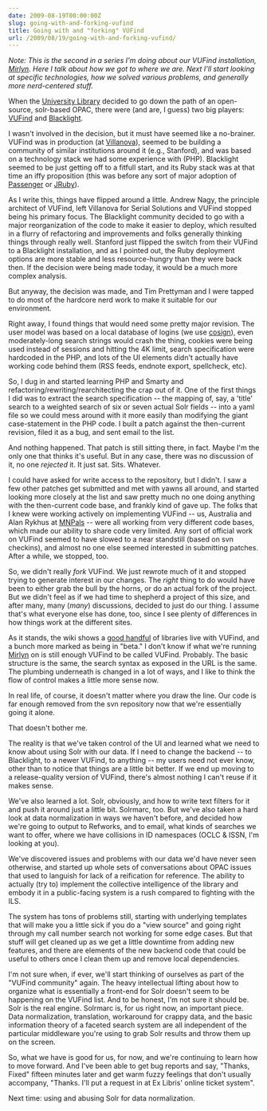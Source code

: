 ```yaml
---
date: 2009-08-19T00:00:00Z
slug: going-with-and-forking-vufind
title: Going with and "forking" VUFind
url: /2009/08/19/going-with-and-forking-vufind/
---
```


*Note: This is the second in a series I'm doing about our VUFind installation, [Mirlyn](http://mirlyn.lib.umich.edu/). Here I talk about how we got to where we are. Next I'll start looking at specific technologies, how we solved various problems, and generally more nerd-centered stuff.*

When the [University Library](http://www.lib.umich.edu/) decided to go down the path of an open-source, solr-based OPAC, there were (and are, I guess) two big players: [VUFind](http://vufind.org/) and [Blacklight](http://projectblacklight.org/).

I wasn't involved in the decision, but it must have seemed like a no-brainer. VUFind was in production (at [Villanova](http://library.villanova.edu/Find)), seemed to be building a community of similar institutions around it (e.g., Stanford), and was based on a technology stack we had some experience with (PHP). Blacklight seemed to be just getting off to a fitfull start, and its Ruby stack was at that time an iffy proposition (this was before any sort of major adoption of [Passenger](http://www.modrails.com/) or [JRuby](http://jruby.org/)).

As I write this, things have flipped around a little. Andrew Nagy, the principle architect of VUFind, left Villanova for Serial Solutions and VUFind stopped being his primary focus. The Blacklight community decided to go with a major reorganization of the code to make it easier to deploy, which resulted in a flurry of refactoring and improvements and folks generally thinking things through really well. Stanford just flipped the switch from their VUFind to a Blacklight installation, and as I pointed out, the Ruby deployment options are more stable and less resource-hungry than they were back then. If the decision were being made today, it would be a much more complex analysis.

But anyway, the decision was made, and Tim Prettyman and I were tapped to do most of the hardcore nerd work to make it suitable for our environment.

Right away, I found things that would need some pretty major revision. The user model was based on a local database of logins (we use [cosign](http://www.umich.edu/~umweb/software/cosign/)), even moderately-long search strings would crash the thing, cookies were being used instead of sessions and hitting the 4K limit, search specification were hardcoded in the PHP, and lots of the UI elements didn't actually have working code behind them (RSS feeds, endnote export, spellcheck, etc).

So, I dug in and started learning PHP and Smarty and refactoring/rewriting/rearchitecting the crap out of it. One of the first things I did was to extract the search specification -- the mapping of, say, a 'title' search to a weighted search of six or seven actual Solr fields -- into a yaml file so we could mess around with it more easily than modifying the giant case-statement in the PHP code. I built a patch against the then-current revision, filed it as a bug, and sent email to the list.

And nothing happened. That patch is still sitting there, in fact. Maybe I'm the only one that thinks it's useful. But in any case, there was no discussion of it, no one *rejected* it. It just sat. Sits. Whatever.

I could have asked for write access to the repository, but I didn't. I saw a few other patches get submitted and met with yawns all around, and started looking more closely at the list and saw pretty much no one doing anything with the then-current code base, and frankly kind of gave up. The folks that I knew were working actively on implementing VUFind -- us, Australia and Alan Rykhus at  [MNPals](http://www.mnpals.net) -- were all working from very different code bases, which made our ability to share code very limited. Any sort of official work on VUFind seemed to have slowed to a near standstill (based on svn checkins), and almost no one else seemed interested in submitting patches. After a while, we stopped, too.  

So, we didn't really *fork* VUFind. We just rewrote much of it and stopped trying to generate interest in our changes. The *right* thing to do would have been to either grab the bull by the horns, or do an actual fork of the project. But we didn't feel as if we had time to shepherd a project of this size, and after many, many (*many*) discussions, decided to just do our thing. I assume that's what everyone else has done, too, since I see plenty of differences in how things work at the different sites.

As it stands, the wiki shows a [good handful](http://vufind.org/about.php) of libraries live with VUFind, and a bunch more marked as being in "beta." I don't know if what we're running [Mirlyn](http://mirlyn.lib.umich.edu/) on is still enough VUFind to be called VUFind. Probably. The basic structure is the same, the search syntax as exposed in the URL is the same. The plumbing underneath is changed in a lot of ways, and I like to think the flow of control makes a little more sense now.

In real life, of course, it doesn't matter where you draw the line. Our code is far enough removed from the svn repository now that we're essentially going it alone.

That doesn't bother me.

The reality is that we've taken control of the UI and learned what we need to know about using Solr with our data. If I need to change the backend -- to Blacklight, to a newer VUFind, to anything -- my users need not ever know, other than to notice that things are a little bit better. If we end up moving to a release-quality version of VUFind, there's almost nothing I can't reuse if it makes sense.

We've also learned a lot. Solr, obviously, and how to write text filters for it and push it around just a little bit.  Solrmarc, too. But we've also taken a hard look at data normalization in ways we haven't before, and decided how we're going to output to Refworks, and to email, what kinds of searches we want to offer, where we have collisions in ID namespaces (OCLC & ISSN, I'm looking at you).

We've discovered issues and problems with our data we'd have never seen otherwise, and started up whole sets of conversations about OPAC issues that used to languish for lack of a reification for reference.  The ability to actually (try to) implement the collective intelligence of the library and embody it in a public-facing system is a rush compared to fighting with the ILS.

The system has tons of problems still, starting with underlying templates that will make you a little sick if you do a "view source" and going right through my call number search not working for some edge cases. But that stuff will get cleaned up as we get a little downtime from adding new features, and there are elements of the new backend code that could be useful to others once I clean them up and remove local dependencies.

I'm not sure when, if ever, we'll start thinking of ourselves as part of the "VUFind community" again. The heavy intellectual lifting about how to organize what is essentially a front-end for Solr doesn't seem to be happening on the VUFind list. And to be honest, I'm not sure it should be. Solr is the real engine. Solrmarc is, for us right now, an important piece. Data normalization, translation, workaround for crappy data, and the basic information theory of a faceted search system are all independent of the particular middleware you're using to grab Solr results and throw them up on the screen.

So, what we have is good for us, for now, and we're continuing to learn how to move forward. And I've been able to get bug reports and say, "Thanks, Fixed" fifteen minutes later and get warm fuzzy feelings that don't usually accompany, "Thanks. I'll put a request in at Ex Libris' online ticket system".

Next time: using and abusing Solr for data normalization.
